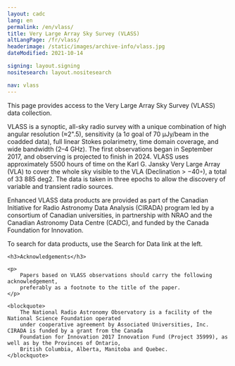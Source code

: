 ```yaml
---
layout: cadc
lang: en
permalink: /en/vlass/
title: Very Large Array Sky Survey (VLASS)
altLangPage: /fr/vlass/
headerimage: /static/images/archive-info/vlass.jpg
dateModified: 2021-10-14

signing: layout.signing
nositesearch: layout.nositesearch

nav: vlass
---
```


<p>
    This page provides access to the Very Large Array Sky Survey (VLASS) data collection.
</p>

<p>
    VLASS is a synoptic, all-sky radio survey with a unique combination of high angular resolution (≈2".5),
    sensitivity (a 1σ goal of 70 µJy/beam in the coadded data), full linear Stokes polarimetry, time domain coverage,
    and wide bandwidth (2–4 GHz). The first observations began in September 2017, and observing is projected to finish
    in 2024. VLASS uses approximately 5500 hours of time on the Karl G. Jansky Very Large Array (VLA) to cover the
    whole sky visible to the VLA (Declination &gt; −40◦), a total of 33 885 deg2. The data is taken in three epochs to allow
    the discovery of variable and transient radio sources.
</p>

<p>
    Enhanced VLASS data products are provided as part of the Canadian Initiative for Radio Astronomy Data Analysis
    (CIRADA) program led by a consortium of Canadian universities, in partnership with NRAO and the
    Canadian Astronomy Data Centre (CADC), and funded by the Canada Foundation for Innovation.
</p>

<p>
    To search for data products, use the Search for Data link at the left.
</p>

<div class="about_text">

    <h3>Acknowledgements</h3>

    <p>
        Papers based on VLASS observations should carry the following acknowledgement,
        preferably as a footnote to the title of the paper.
    </p>

    <blockquote>
        The National Radio Astronomy Observatory is a facility of the National Science Foundation operated
        under cooperative agreement by Associated Universities, Inc. CIRADA is funded by a grant from the Canada
        Foundation for Innovation 2017 Innovation Fund (Project 35999), as well as by the Provinces of Ontario,
        British Columbia, Alberta, Manitoba and Quebec.
    </blockquote>
</div>
